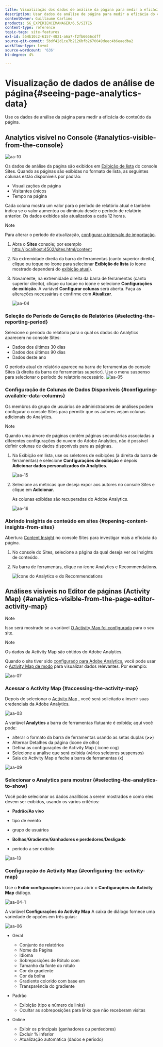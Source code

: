 ```yaml
---
title: Visualização dos dados de análise da página para medir a eficácia do conteúdo da página
description: Usar dados de análise de página para medir a eficácia do conteúdo da página
contentOwner: Guillaume Carlino
products: SG_EXPERIENCEMANAGER/6.5/SITES
content-type: reference
topic-tags: site-features
exl-id: 554b10c2-6157-4821-a6a7-f2fb6666cdff
source-git-commit: 5bdf42d1ce7b2126bfb2670049deec4b6eaedba2
workflow-type: tm+mt
source-wordcount: '636'
ht-degree: 4%

---
```


# Visualização de dados de análise de página{#seeing-page-analytics-data}

Use os dados de análise da página para medir a eficácia do conteúdo da página.

## Analytics visível no Console {#analytics-visible-from-the-console}

![aa-10](assets/aa-10.png)

Os dados de análise da página são exibidos em [Exibição de lista](/help/sites-authoring/basic-handling.md#list-view) do console Sites. Quando as páginas são exibidas no formato de lista, as seguintes colunas estão disponíveis por padrão:

* Visualizações de página
* Visitantes únicos
* Tempo na página

Cada coluna mostra um valor para o período de relatório atual e também indica se o valor aumentou ou diminuiu desde o período de relatório anterior. Os dados exibidos são atualizados a cada 12 horas.

>[!NOTE]
>
>Para alterar o período de atualização, [configurar o intervalo de importação](/help/sites-administering/adobeanalytics-connect.md#configuring-the-import-interval).

1. Abra o **Sites** console; por exemplo [http://localhost:4502/sites.html/content](http://localhost:4502/sites.html/content)
1. Na extremidade direita da barra de ferramentas (canto superior direito), clique ou toque no ícone para selecionar **Exibição de lista** (o ícone mostrado dependerá do [exibição atual](/help/sites-authoring/basic-handling.md#viewing-and-selecting-resources)).

1. Novamente, na extremidade direita da barra de ferramentas (canto superior direito), clique ou toque no ícone e selecione **Configurações de exibição**. A variável **Configurar colunas** será aberta. Faça as alterações necessárias e confirme com **Atualizar**.

   ![aa-04](assets/aa-04.png)

### Seleção do Período de Geração de Relatórios {#selecting-the-reporting-period}

Selecione o período do relatório para o qual os dados do Analytics aparecem no console Sites:

* Dados dos últimos 30 dias
* Dados dos últimos 90 dias
* Dados deste ano

O período atual do relatório aparece na barra de ferramentas do console Sites (à direita da barra de ferramentas superior). Use o menu suspenso para selecionar o período de relatório necessário.
![aa-05](assets/aa-05.png)

### Configuração de Colunas de Dados Disponíveis {#configuring-available-data-columns}

Os membros do grupo de usuários de administradores de análises podem configurar o console Sites para permitir que os autores vejam colunas adicionais do Analytics.

>[!NOTE]
>
>Quando uma árvore de páginas contém páginas secundárias associadas a diferentes configurações de nuvem do Adobe Analytics, não é possível definir colunas de dados disponíveis para as páginas.

1. Na Exibição em lista, use os seletores de exibições (à direita da barra de ferramentas) e selecione **Configurações de exibição** e depois **Adicionar dados personalizados do Analytics**.

   ![aa-15](assets/aa-15.png)

1. Selecione as métricas que deseja expor aos autores no console Sites e clique em **Adicionar**.

   As colunas exibidas são recuperadas do Adobe Analytics.

   ![aa-16](assets/aa-16.png)

### Abrindo insights de conteúdo em sites {#opening-content-insights-from-sites}

Abertura [Content Insight](/help/sites-authoring/content-insights.md) no console Sites para investigar mais a eficácia da página.

1. No console do Sites, selecione a página da qual deseja ver os Insights de conteúdo.
1. Na barra de ferramentas, clique no ícone Analytics e Recommendations.

   ![Ícone do Analytics e do Recommendations](do-not-localize/chlimage_1-16a.png)

## Análises visíveis no Editor de páginas (Activity Map) {#analytics-visible-from-the-page-editor-activity-map}

>[!NOTE]
>
>Isso será mostrado se a variável [O Activity Map foi configurado](/help/sites-administering/adobeanalytics-connect.md#configuring-for-the-activity-map) para o seu site.

>[!NOTE]
>
>Os dados da Activity Map são obtidos do Adobe Analytics.

Quando o site tiver sido [configurado para Adobe Analytics](/help/sites-administering/adobeanalytics-connect.md), você pode usar o [Activity Map de modo](/help/sites-authoring/author-environment-tools.md#page-modes) para visualizar dados relevantes. Por exemplo:

![aa-07](assets/aa-07.png)

### Acessar o Activity Map {#accessing-the-activity-map}

Depois de selecionar o [Activity Map](/help/sites-authoring/author-environment-tools.md#page-modes) , você será solicitado a inserir suas credenciais da Adobe Analytics.

![aa-03](assets/aa-03.png)

A variável **Analytics** a barra de ferramentas flutuante é exibida; aqui você pode:

* alterar o formato da barra de ferramentas usando as setas duplas (**>>**)
* Alternar Detalhes da página (ícone de olho)
* Defina as configurações de Activity Map ( ícone cog)
* Selecione a análise que será exibida (vários seletores suspensos)
* Saia do Activity Map e feche a barra de ferramentas (x)

![aa-09](assets/aa-09.png)

### Selecionar o Analytics para mostrar {#selecting-the-analytics-to-show}

Você pode selecionar os dados analíticos a serem mostrados e como eles devem ser exibidos, usando os vários critérios:

* **Padrão**/**Ao vivo**

* tipo de evento
* grupo de usuários
* **Bolhas**/**Gradiente**/**Ganhadores e perdedores**/**Desligado**

* período a ser exibido

![aa-13](assets/aa-13.png)

### Configuração do Activity Map {#configuring-the-activity-map}

Use o **Exibir configurações** ícone para abrir o **Configurações do Activity Map** diálogo.

![aa-04-1](assets/aa-04-1.png)

A variável **Configurações do Activity Map** A caixa de diálogo fornece uma variedade de opções em três guias:

![aa-06](assets/aa-06.png)

* Geral

   * Conjunto de relatórios
   * Nome da Página
   * Idioma
   * Sobreposições de Rótulo com
   * Tamanho da fonte do rótulo
   * Cor do gradiente
   * Cor da bolha
   * Gradiente colorido com base em
   * Transparência do gradiente

* Padrão

   * Exibição (tipo e número de links)
   * Ocultar as sobreposições para links que não receberam visitas

* Online

   * Exibir os principais (ganhadores ou perdedores)
   * Excluir % inferior
   * Atualização automática (dados e período)
